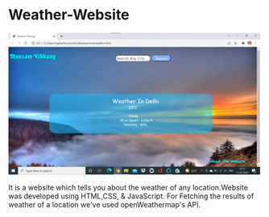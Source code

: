 # Weather-Website

<img src="https://github.com/iampaandey/Weather-Website/blob/main/ScreenShots/Screenshot%202022-02-11%20121627.png" width="500">



It is a website which tells you about the weather of any location.Website was developed using HTML,CSS, &amp; JavaScript. For Fetching the results of weather of a location we've used openWeathermap's API.
